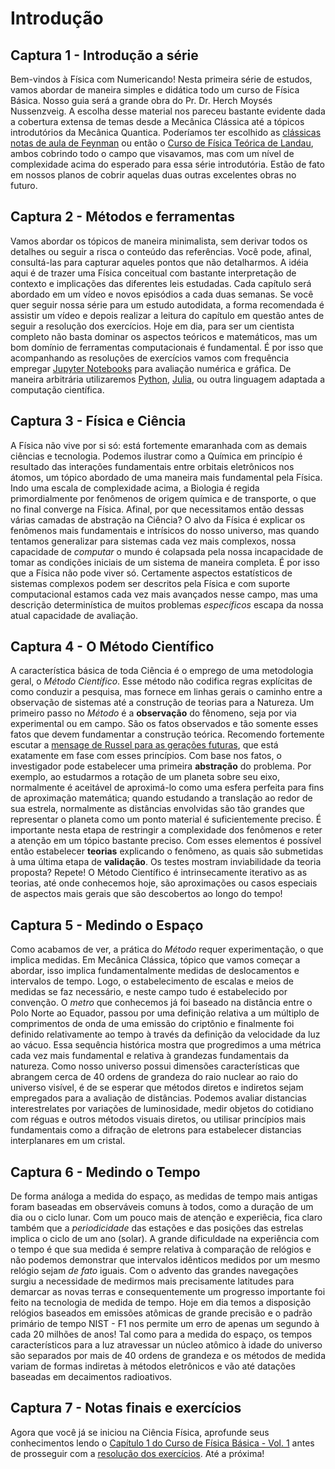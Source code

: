# Introdução

## Captura 1 - Introdução a série

Bem-vindos à Física com Numericando! Nesta primeira série de estudos, vamos abordar de maneira simples e didática todo um curso de Física Básica. Nosso guia será a grande obra do Pr. Dr. Herch Moysés Nussenzveig. A escolha desse material nos pareceu bastante evidente dada a cobertura extensa de temas desde a Mecânica Clássica até a tópicos introdutórios da Mecânica Quantica. Poderíamos ter escolhido as [clássicas notas de aula de Feynman](https://www.feynmanlectures.caltech.edu/) ou então o [Curso de Física Teórica de Landau](https://en.wikipedia.org/wiki/Course_of_Theoretical_Physics), ambos cobrindo todo o campo que visavamos, mas com um nível de complexidade acima do esperado para essa série introdutória. Estão de fato em nossos planos de cobrir aquelas duas outras excelentes obras no futuro.

## Captura 2 - Métodos e ferramentas

Vamos abordar os tópicos de maneira minimalista, sem derivar todos os detalhes ou seguir a risca o conteúdo das referências. Você pode, afinal, consultá-las para capturar aqueles pontos que não detalharmos. A idéia aqui é de trazer uma Física conceitual com bastante interpretação de contexto e implicações das diferentes leis estudadas. Cada capítulo será abordado em um vídeo e novos episódios a cada duas semanas. Se você quer seguir nossa série para um estudo autodidata, a forma recomendada é assistir um vídeo e depois realizar a leitura do capítulo em questão antes de seguir a resolução dos exercícios. Hoje em dia, para ser um cientista completo não basta dominar os aspectos teóricos e matemáticos, mas um bom domínio de ferramentas computacionais é fundamental. É por isso que acompanhando as resoluções de exercícios vamos com frequência empregar [Jupyter Notebooks](https://jupyter.org/) para avaliação numérica e gráfica. De maneira arbitrária utilizaremos [Python](https://www.python.org/), [Julia](https://julialang.org/), ou outra linguagem adaptada a computação científica.

## Captura 3 - Física e Ciência

A Física não vive por si só: está fortemente emaranhada com as demais ciências e tecnologia. Podemos ilustrar como a Química em princípio é resultado das interações fundamentais entre orbitais eletrônicos nos átomos, um tópico abordado de uma maneira mais fundamental pela Física. Indo uma escala de complexidade acima, a Biologia é regida primordialmente por fenômenos de origem química e de transporte, o que no final converge na Física. Afinal, por que necessitamos então dessas várias camadas de abstração na Ciência? O alvo da Física é explicar os fenômenos mais fundamentais e intrísicos do nosso universo, mas quando tentamos generalizar para sistemas cada vez mais complexos, nossa capacidade de *computar* o mundo é colapsada pela nossa incapacidade de tomar as condições iniciais de um sistema de maneira completa. É por isso que a Física não pode viver só. Certamente aspectos estatísticos de sistemas complexos podem ser descritos pela Física e com suporte computacional estamos cada vez mais avançados nesse campo, mas uma descrição determinística de muitos problemas *específicos* escapa da nossa atual capacidade de avaliação.

## Captura 4 - O Método Científico

A característica básica de toda Ciência é o emprego de uma metodologia geral, o *Método Científico*. Esse método não codifica regras explícitas de como conduzir a pesquisa, mas fornece em linhas gerais o caminho entre a observação de sistemas até a construção de teorias para a Natureza. Um primeiro passo no *Método* é a **observação** do fênomeno, seja por via experimental ou em campo. São os fatos observados e tão somente esses fatos que devem fundamentar a construção teórica. Recomendo fortemente escutar a [mensage de Russel para as gerações futuras](https://www.youtube.com/watch?v=IJcqP9fGBSk), que está exatamente em fase com esses princípios. Com base nos fatos, o investigador pode estabelecer uma primeira **abstração** do problema. Por exemplo, ao estudarmos a rotação de um planeta sobre seu eixo, normalmente é aceitável de aproximá-lo como uma esfera perfeita para fins de aproximação matemática; quando estudando a translação ao redor de sua estrela, normalmente as distâncias envolvidas são tão grandes que representar o planeta como um ponto material é suficientemente preciso. É importante nesta etapa de restringir a complexidade dos fenômenos e reter a atenção em um tópico bastante preciso. Com esses elementos é possível então estabelecer **teorias** explicando o fenômeno, as quais são submetidas à uma última etapa de **validação**. Os testes mostram inviabilidade da teoria proposta? Repete! O Método Científico é intrinsecamente iterativo as as teorias, até onde conhecemos hoje, são aproximações ou casos especiais de aspectos mais gerais que são descobertos ao longo do tempo!

## Captura 5 - Medindo o Espaço

Como acabamos de ver, a prática do *Método* requer experimentação, o que implica medidas. Em Mecânica Clássica, tópico que vamos começar a abordar, isso implica fundamentalmente medidas de deslocamentos e intervalos de tempo. Logo, o estabelecimento de escalas e meios de medidas se faz necessário, e neste campo tudo é estabelecido por convenção. O *metro* que conhecemos já foi baseado na distância entre o Polo Norte ao Equador, passou por uma definição relativa a um múltiplo de comprimentos de onda de uma emissão do criptônio e finalmente foi definido relativamente ao tempo à través da definição da velocidade da luz ao vácuo. Essa sequência histórica mostra que progredimos a uma métrica cada vez mais fundamental e relativa à grandezas fundamentais da natureza. Como nosso universo possui dimensões características que abrangem cerca de 40 ordens de grandeza do raio nuclear ao raio do universo visível, é de se esperar que métodos diretos e indiretos sejam empregados para a avaliação de distâncias. Podemos avaliar distancias interestrelates por variações de luminosidade, medir objetos do cotidiano com réguas e outros métodos visuais diretos, ou utilisar princípios mais fundamentais como a difração de eletrons para estabelecer distancias interplanares em um cristal.

## Captura 6 - Medindo o Tempo

De forma análoga a medida do espaço, as medidas de tempo mais antigas foram baseadas em observáveis comuns à todos, como a duração de um dia ou o ciclo lunar. Com um pouco mais de atenção e experiêcia, fica claro também que a *periodicidade* das estações e das posições das estrelas implica o ciclo de um ano (solar). A grande dificuldade na experiência com o tempo é que sua medida é sempre relativa à comparação de relógios e não podemos demonstrar que intervalos idênticos medidos por um mesmo relógio sejam *de fato* iguais. Com o advento das grandes navegações surgiu a necessidade de medirmos mais precisamente latitudes para demarcar as novas terras e consequentemente um progresso importante foi feito na tecnologia de medida de tempo. Hoje em dia temos a disposição relógios baseados em emissões atômicas de grande precisão e o padrão primário de tempo NIST - F1 nos permite um erro de apenas um segundo à cada 20 milhões de anos! Tal como para a medida do espaço, os tempos característicos para a luz atravessar un núcleo atômico à idade do universo são separados por mais de 40 ordens de grandeza e os métodos de medida variam de formas indiretas à métodos eletrônicos e vão até datações baseadas em decaimentos radioativos.

## Captura 7 - Notas finais e exercícios

Agora que você já se iniciou na Ciência Física, aprofunde seus conhecimentos lendo o [Capítulo 1 do Curso de Física Básica - Vol. 1](https://www.blucher.com.br/curso-de-fisica-basica-vol-1_9788521207450) antes de prosseguir com a [resolução dos exercícios](../../notebooks/pt/vol-01-chapter-01.ipynb). Até a próxima!
